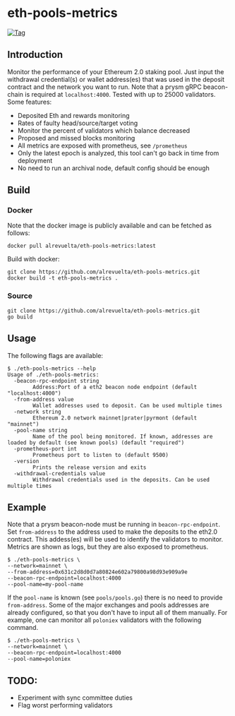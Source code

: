 # eth-pools-metrics

[![Tag](https://img.shields.io/github/tag/alrevuelta/eth-pools-metrics.svg)](https://github.com/alrevuelta/eth-pools-metrics/releases/)

## Introduction

Monitor the performance of your Ethereum 2.0 staking pool. Just input the withdrawal credential(s) or wallet address(es) that was used in the deposit contract and the network you want to run. Note that a prysm gRPC beacon-chain is required at `localhost:4000`. Tested with up to 25000 validators. Some features:
* Deposited Eth and rewards monitoring
* Rates of faulty head/source/target voting
* Monitor the percent of validators which balance decreased
* Proposed and missed blocks monitoring
* All metrics are exposed with prometheus, see `/prometheus`
* Only the latest epoch is analyzed, this tool can't go back in time from deployment
* No need to run an archival node, default config should be enough

## Build

### Docker

Note that the docker image is publicly available and can be fetched as follows:

```console
docker pull alrevuelta/eth-pools-metrics:latest
```

Build with docker:

```console
git clone https://github.com/alrevuelta/eth-pools-metrics.git
docker build -t eth-pools-metrics .
```

### Source

```console
git clone https://github.com/alrevuelta/eth-pools-metrics.git
go build
```

## Usage

The following flags are available:

```console
$ ./eth-pools-metrics --help
Usage of ./eth-pools-metrics:
  -beacon-rpc-endpoint string
    	Address:Port of a eth2 beacon node endpoint (default "localhost:4000")
  -from-address value
    	Wallet addresses used to deposit. Can be used multiple times
  -network string
    	Ethereum 2.0 network mainnet|prater|pyrmont (default "mainnet")
  -pool-name string
    	Name of the pool being monitored. If known, addresses are loaded by default (see known pools) (default "required")
  -prometheus-port int
    	Prometheus port to listen to (default 9500)
  -version
    	Prints the release version and exits
  -withdrawal-credentials value
    	Withdrawal credentials used in the deposits. Can be used multiple times
```

## Example

Note that a prysm beacon-node must be running in `beacon-rpc-endpoint`. Set `from-address` to the address used to make the deposits to the eth2.0 contract. This addess(es) will be used to identify the validators to monitor. Metrics are shown as logs, but they are also exposed to prometheus.

```console
$ ./eth-pools-metrics \
--network=mainnet \
--from-address=0x631c2d8d0d7a80824e602a79800a98d93e909a9e
--beacon-rpc-endpoint=localhost:4000
--pool-name=my-pool-name
```

If the `pool-name` is known (see `pools/pools.go`) there is no need to provide `from-address`. Some of the major exchanges and pools addresses are already configured, so that you don't have to input all of them manually. For example, one can monitor all `poloniex` validators with the following command.

```console
$ ./eth-pools-metrics \
--network=mainnet \
--beacon-rpc-endpoint=localhost:4000
--pool-name=poloniex
```

## TODO:
* Experiment with sync committee duties
* Flag worst performing validators
